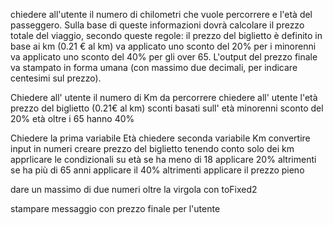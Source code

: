 <!-- Lavoro Richiesto -->
 chiedere all'utente il numero di chilometri che vuole percorrere e l'età del passeggero.
Sulla base di queste informazioni dovrà calcolare il prezzo totale del viaggio, secondo queste regole:
il prezzo del biglietto è definito in base ai km (0.21 € al km)
va applicato uno sconto del 20% per i minorenni
va applicato uno sconto del 40% per gli over 65.
L'output del prezzo finale va stampato in forma umana (con massimo due decimali, per indicare centesimi sul prezzo).

<!-- elenco di dati  Richiesta ad utente e dati in possesso -->
Chiedere all' utente il numero di Km da percorrere 
chiedere all' utente l'età 
prezzo del biglietto (0.21€ al km)
sconti basati sull' età
minorenni sconto del 20%
 età oltre i 65 hanno 40%

<!-- Esecuzione Logica -->
Chiedere la prima variabile Età
chiedere seconda variabile Km
convertire input in numeri
creare prezzo del biglietto tenendo conto solo dei km
apprlicare le condizionali su età
se ha meno di 18 applicare 20%
altrimenti se ha più di 65 anni applicare il 40%
altrimenti applicare il prezzo pieno
 
 dare un massimo di due numeri oltre la virgola con toFixed2

 stampare messaggio con prezzo finale per l'utente 
